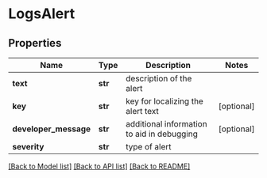 # LogsAlert

## Properties
Name | Type | Description | Notes
------------ | ------------- | ------------- | -------------
**text** | **str** | description of the alert | 
**key** | **str** | key for localizing the alert text | [optional] 
**developer_message** | **str** | additional information to aid in debugging | [optional] 
**severity** | **str** | type of alert | 

[[Back to Model list]](../README.md#documentation-for-models) [[Back to API list]](../README.md#documentation-for-api-endpoints) [[Back to README]](../README.md)

